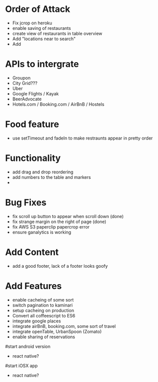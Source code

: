 # Order of Attack
- Fix jcrop on heroku
- enable saving of restaurants
- create view of restaurants in table overview
- Add "locations near to search"
- Add 


# APIs to intergrate
- Groupon
- City Grid???
- Uber
- Google Flights / Kayak
- BeerAdvocate
- Hotels.com / Booking.com / AirBnB / Hostels

# Food feature
- use setTimeout and fadeIn to make restraunts appear in pretty order

# Functionality
- add drag and drop reordering
- add numbers to the table and markers
- 



# Bug Fixes
- fix scroll up button to appear when scroll down (done)
- fix strange margin on the right of page (done)
- fix AWS S3 paperclip papercrop error
- ensure ganalytics is working

# Add Content
- add a good footer, lack of a footer looks goofy



# Add Features 
- enable cacheing of some sort
- switch pagination to kaminari
- setup cacheing on production
- Convert all coffeescript to ES6
- integrate google places
- integrate airBnB, booking.com, some sort of travel
- integrate openTable, UrbanSpoon (Zomato)
- enable sharing of reservations


#start android version
- react native?

#start iOSX app
- react native?
